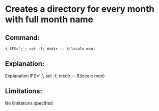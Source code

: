 # Creates a directory for every month with full month name

## Command:
```
$ IFS=';'; set -f; mkdir -- $(locale mon)
```

## Explanation:
Explanation
IFS=';'; set -f; mkdir -- $(locale mon)

## Limitations:
No limitations specified

